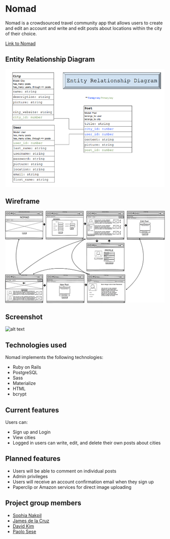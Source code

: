 # Nomad

Nomad is a crowdsourced travel community app that allows users to create and edit an account and write and edit posts about locations within the city of their choice.

[Link to Nomad](https://nomad30.herokuapp.com/)

## Entity Relationship Diagram

![alt text](app/assets/images/erd.png)

## Wireframe

![alt text](app/assets/images/wireframe.png)

## Screenshot

![alt text](app/assets/images/screenshot.PNG)

## Technologies used

Nomad implements the following technologies:
+ Ruby on Rails
+ PostgreSQL
+ Sass
+ Materialize
+ HTML
+ bcrypt

## Current features

Users can:
+ Sign up and Login
+ View cities
+ Logged in users can write, edit, and delete their own posts about cities

## Planned features

+ Users will be able to comment on individual posts
+ Admin privileges
+ Users will receive an account confirmation email when they sign up
+ Paperclip or Amazon services for direct image uploading

## Project group members

+ [Sophia Nakpil](https://github.com/sophn11/)
+ [James de la Cruz](https://github.com/jamesdlc/)
+ [David Kim](https://github.com/WDIDavidKim/)
+ [Paolo Sese](https://github.com/jpaolosese/)
